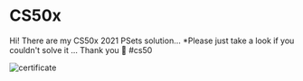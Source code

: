 # CS50x
Hi! There are my CS50x 2021 PSets solution... *Please just take a look if you couldn't solve it ... Thank you 🙂 #cs50

![certificate](https://certificates.cs50.io/286580c8-ad7f-473b-81a7-2f1ea807c27d.png)
